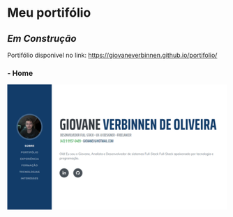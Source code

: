 # Meu portifólio

## *Em Construção*
Portifólio disponivel no link: https://giovaneverbinnen.github.io/portifolio/

### - Home
![](./sobre.png)
